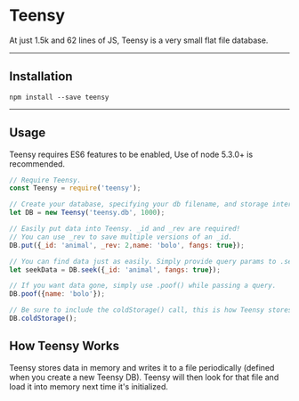 # Teensy

At just 1.5k and 62 lines of JS, Teensy is a very small flat file database.

***

## Installation

```
npm install --save teensy
```

***

## Usage

Teensy requires ES6 features to be enabled, Use of node 5.3.0+ is recommended.

```javascript
// Require Teensy.
const Teensy = require('teensy');

// Create your database, specifying your db filename, and storage interval.
let DB = new Teensy('teensy.db', 1000);

// Easily put data into Teensy. _id and _rev are required!
// You can use _rev to save multiple versions of an _id.
DB.put({_id: 'animal', _rev: 2,name: 'bolo', fangs: true});

// You can find data just as easily. Simply provide query params to .seek().
let seekData = DB.seek({_id: 'animal', fangs: true});

// If you want data gone, simply use .poof() while passing a query.
DB.poof({name: 'bolo'});

// Be sure to include the coldStorage() call, this is how Teensy stores stuff!
DB.coldStorage();
```

## How Teensy Works

Teensy stores data in memory and writes it to a file periodically (defined when
 you create a new Teensy DB). Teensy will then look for that file and load it
into memory next time it's initialized.
